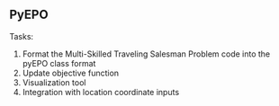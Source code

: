## PyEPO 

Tasks:
1. Format the Multi-Skilled Traveling Salesman Problem code into the pyEPO class format
2. Update objective function
3. Visualization tool
4. Integration with location coordinate inputs
